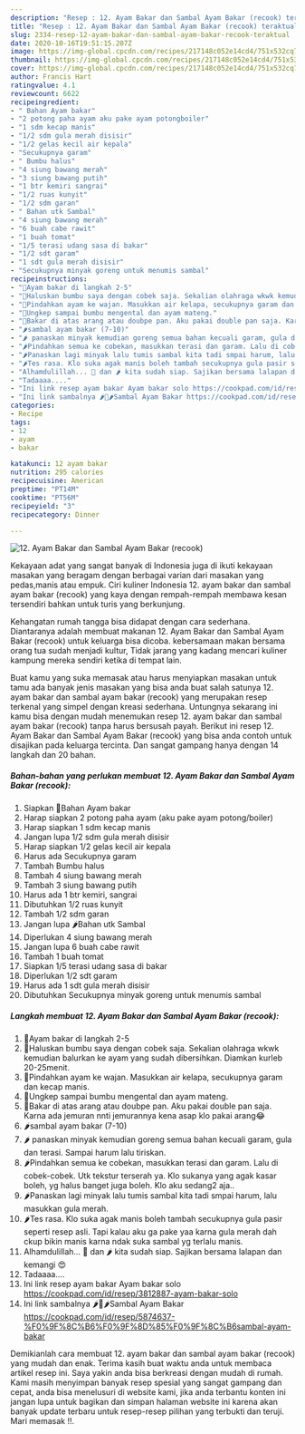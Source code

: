 ```yaml
---
description: "Resep : 12. Ayam Bakar dan Sambal Ayam Bakar (recook) teraktual"
title: "Resep : 12. Ayam Bakar dan Sambal Ayam Bakar (recook) teraktual"
slug: 2334-resep-12-ayam-bakar-dan-sambal-ayam-bakar-recook-teraktual
date: 2020-10-16T19:51:15.207Z
image: https://img-global.cpcdn.com/recipes/217148c052e14cd4/751x532cq70/12-ayam-bakar-dan-sambal-ayam-bakar-recook-foto-resep-utama.jpg
thumbnail: https://img-global.cpcdn.com/recipes/217148c052e14cd4/751x532cq70/12-ayam-bakar-dan-sambal-ayam-bakar-recook-foto-resep-utama.jpg
cover: https://img-global.cpcdn.com/recipes/217148c052e14cd4/751x532cq70/12-ayam-bakar-dan-sambal-ayam-bakar-recook-foto-resep-utama.jpg
author: Francis Hart
ratingvalue: 4.1
reviewcount: 6622
recipeingredient:
- " Bahan Ayam bakar"
- "2 potong paha ayam aku pake ayam potongboiler"
- "1 sdm kecap manis"
- "1/2 sdm gula merah disisir"
- "1/2 gelas kecil air kepala"
- "Secukupnya garam"
- " Bumbu halus"
- "4 siung bawang merah"
- "3 siung bawang putih"
- "1 btr kemiri sangrai"
- "1/2 ruas kunyit"
- "1/2 sdm garan"
- " Bahan utk Sambal"
- "4 siung bawang merah"
- "6 buah cabe rawit"
- "1 buah tomat"
- "1/5 terasi udang sasa di bakar"
- "1/2 sdt garam"
- "1 sdt gula merah disisir"
- "Secukupnya minyak goreng untuk menumis sambal"
recipeinstructions:
- "🍗Ayam bakar di langkah 2-5"
- "🍗Haluskan bumbu saya dengan cobek saja. Sekalian olahraga wkwk kemudian balurkan ke ayam yang sudah dibersihkan. Diamkan kurleb 20-25menit."
- "🍗Pindahkan ayam ke wajan. Masukkan air kelapa, secukupnya garam dan kecap manis."
- "🍗Ungkep sampai bumbu mengental dan ayam mateng."
- "🍗Bakar di atas arang atau doubpe pan. Aku pakai double pan saja. Karna ada jemuran nnti jemurannya kena asap klo pakai arang😂"
- "🌶sambal ayam bakar (7-10)"
- "🌶 panaskan minyak kemudian goreng semua bahan kecuali garam, gula dan terasi. Sampai harum lalu tiriskan."
- "🌶Pindahkan semua ke cobekan, masukkan terasi dan garam. Lalu di cobek-cobek. Utk tekstur terserah ya. Klo sukanya yang agak kasar boleh, yg halus banget juga boleh. Klo aku sedang2 aja.."
- "🌶Panaskan lagi minyak lalu tumis sambal kita tadi smpai harum, lalu masukkan gula merah."
- "🌶Tes rasa. Klo suka agak manis boleh tambah secukupnya gula pasir seperti resep asli. Tapi kalau aku ga pake yaa karna gula merah dah ckup bikin manis karna ndak suka sambal yg terlalu manis."
- "Alhamdulillah... 🍗 dan 🌶 kita sudah siap. Sajikan bersama lalapan dan kemangi 😍"
- "Tadaaaa...."
- "Ini link resep ayam bakar Ayam bakar solo https://cookpad.com/id/resep/3812887-ayam-bakar-solo"
- "Ini link sambalnya 🌶🍅🌶Sambal Ayam Bakar https://cookpad.com/id/resep/5874637-%F0%9F%8C%B6%F0%9F%8D%85%F0%9F%8C%B6sambal-ayam-bakar"
categories:
- Recipe
tags:
- 12
- ayam
- bakar

katakunci: 12 ayam bakar 
nutrition: 295 calories
recipecuisine: American
preptime: "PT14M"
cooktime: "PT56M"
recipeyield: "3"
recipecategory: Dinner

---
```



![12. Ayam Bakar dan Sambal Ayam Bakar (recook)](https://img-global.cpcdn.com/recipes/217148c052e14cd4/751x532cq70/12-ayam-bakar-dan-sambal-ayam-bakar-recook-foto-resep-utama.jpg)

Kekayaan adat yang sangat banyak di Indonesia juga di ikuti kekayaan masakan yang beragam dengan berbagai varian dari masakan yang pedas,manis atau empuk. Ciri kuliner Indonesia 12. ayam bakar dan sambal ayam bakar (recook) yang kaya dengan rempah-rempah membawa kesan tersendiri bahkan untuk turis yang berkunjung.


Kehangatan rumah tangga bisa didapat dengan cara sederhana. Diantaranya adalah membuat makanan 12. Ayam Bakar dan Sambal Ayam Bakar (recook) untuk keluarga bisa dicoba. kebersamaan makan bersama orang tua sudah menjadi kultur, Tidak jarang yang kadang mencari kuliner kampung mereka sendiri ketika di tempat lain.



Buat kamu yang suka memasak atau harus menyiapkan masakan untuk tamu ada banyak jenis masakan yang bisa anda buat salah satunya 12. ayam bakar dan sambal ayam bakar (recook) yang merupakan resep terkenal yang simpel dengan kreasi sederhana. Untungnya sekarang ini kamu bisa dengan mudah menemukan resep 12. ayam bakar dan sambal ayam bakar (recook) tanpa harus bersusah payah.
Berikut ini resep 12. Ayam Bakar dan Sambal Ayam Bakar (recook) yang bisa anda contoh untuk disajikan pada keluarga tercinta. Dan sangat gampang hanya dengan 14 langkah dan 20 bahan.


<!--inarticleads1-->

##### Bahan-bahan yang perlukan membuat 12. Ayam Bakar dan Sambal Ayam Bakar (recook):

1. Siapkan  🍗Bahan Ayam bakar
1. Harap siapkan 2 potong paha ayam (aku pake ayam potong/boiler)
1. Harap siapkan 1 sdm kecap manis
1. Jangan lupa 1/2 sdm gula merah disisir
1. Harap siapkan 1/2 gelas kecil air kepala
1. Harus ada Secukupnya garam
1. Tambah  Bumbu halus
1. Tambah 4 siung bawang merah
1. Tambah 3 siung bawang putih
1. Harus ada 1 btr kemiri, sangrai
1. Dibutuhkan 1/2 ruas kunyit
1. Tambah 1/2 sdm garan
1. Jangan lupa  🌶Bahan utk Sambal
1. Diperlukan 4 siung bawang merah
1. Jangan lupa 6 buah cabe rawit
1. Tambah 1 buah tomat
1. Siapkan 1/5 terasi udang sasa di bakar
1. Diperlukan 1/2 sdt garam
1. Harus ada 1 sdt gula merah disisir
1. Dibutuhkan Secukupnya minyak goreng untuk menumis sambal




<!--inarticleads2-->

##### Langkah membuat  12. Ayam Bakar dan Sambal Ayam Bakar (recook):

1. 🍗Ayam bakar di langkah 2-5
1. 🍗Haluskan bumbu saya dengan cobek saja. Sekalian olahraga wkwk kemudian balurkan ke ayam yang sudah dibersihkan. Diamkan kurleb 20-25menit.
1. 🍗Pindahkan ayam ke wajan. Masukkan air kelapa, secukupnya garam dan kecap manis.
1. 🍗Ungkep sampai bumbu mengental dan ayam mateng.
1. 🍗Bakar di atas arang atau doubpe pan. Aku pakai double pan saja. Karna ada jemuran nnti jemurannya kena asap klo pakai arang😂
1. 🌶sambal ayam bakar (7-10)
1. 🌶 panaskan minyak kemudian goreng semua bahan kecuali garam, gula dan terasi. Sampai harum lalu tiriskan.
1. 🌶Pindahkan semua ke cobekan, masukkan terasi dan garam. Lalu di cobek-cobek. Utk tekstur terserah ya. Klo sukanya yang agak kasar boleh, yg halus banget juga boleh. Klo aku sedang2 aja..
1. 🌶Panaskan lagi minyak lalu tumis sambal kita tadi smpai harum, lalu masukkan gula merah.
1. 🌶Tes rasa. Klo suka agak manis boleh tambah secukupnya gula pasir seperti resep asli. Tapi kalau aku ga pake yaa karna gula merah dah ckup bikin manis karna ndak suka sambal yg terlalu manis.
1. Alhamdulillah... 🍗 dan 🌶 kita sudah siap. Sajikan bersama lalapan dan kemangi 😍
1. Tadaaaa....
1. Ini link resep ayam bakar Ayam bakar solo https://cookpad.com/id/resep/3812887-ayam-bakar-solo
1. Ini link sambalnya 🌶🍅🌶Sambal Ayam Bakar https://cookpad.com/id/resep/5874637-%F0%9F%8C%B6%F0%9F%8D%85%F0%9F%8C%B6sambal-ayam-bakar




Demikianlah cara membuat 12. ayam bakar dan sambal ayam bakar (recook) yang mudah dan enak. Terima kasih buat waktu anda untuk membaca artikel resep ini. Saya yakin anda bisa berkreasi dengan mudah di rumah. Kami masih menyimpan banyak resep spesial yang sangat gampang dan cepat, anda bisa menelusuri di website kami, jika anda terbantu konten ini jangan lupa untuk bagikan dan simpan halaman website ini karena akan banyak update terbaru untuk resep-resep pilihan yang terbukti dan teruji. Mari memasak !!. 
